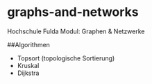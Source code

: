 # graphs-and-networks
Hochschule Fulda
Modul: Graphen &amp; Netzwerke


##Algorithmen
- Topsort (topologische Sortierung)
- Kruskal
- Dijkstra